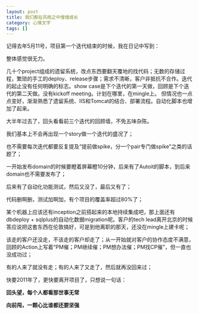 ```yaml
---
layout: post
title: 我们都在风雨之中慢慢成长
category: 心情文字
tags: []
---
```

记得去年5月11号，项目第一个迭代结束的时候，我在日记中写到：

整体感觉很无力。

几十个project组成的遗留系统，改点东西要翻天覆地的找代码；无数的存储过程，繁琐的手工的deploy、release步骤；需求不清晰，客户非抵抗不合作。迭代的起止没有任何明确的标志。show case是下个迭代的第一天做，回顾是下个迭代的第二天做。没有kickoff meeting。计划在哪里，在mingle上。
但情况也一点点变好，渐渐熟悉了遗留系统、IIS和Tomcat的结合、部署流程。自动化脚本也增加了起来。

大半年过去了，回头看看前三个迭代的回顾墙，不免五味杂陈。

我们基本上不会再出现一个story做一个迭代的盛况了；

也不需要每次迭代都要反复提及“提前做spike，分一个pair专门做spike”之类的话题了；

一开始发布domain的时候要瞪着屏幕瞪10分钟，后来有了Autoit的脚本，到后来domain也不需要发布了；

后来有了自动化功能测试，然后又没了，最后又有了；

代码删啊删，测试加啊加，有个项目的覆盖率超过80%了；

某个机器上应该还有inception之前搭起来的本地持续集成吧，那上面还有dbdeploy +
sqlplus的自动化数据migration呢。客户的tech lead离开北京的时候答应说把这套东西在伦敦搞好，可是到他离职的那天，还没在mingle上建卡呢；

该走的客户还没走，不该走的客户却走了；从一开始就对客户的协作态度不满意，回顾的Action上写着“PM催；PM继续催；PM想办法催；PM找CP催”，但一直也没成功过；

有的人来了就没有走；有的人来了又走了，然后就再没回来过；

快要2011年了，更快要离开项目了，只想说一句话：

**回头望，每个人都看那世事无常**

**向前闯，一颗心比谁都还要坚强**